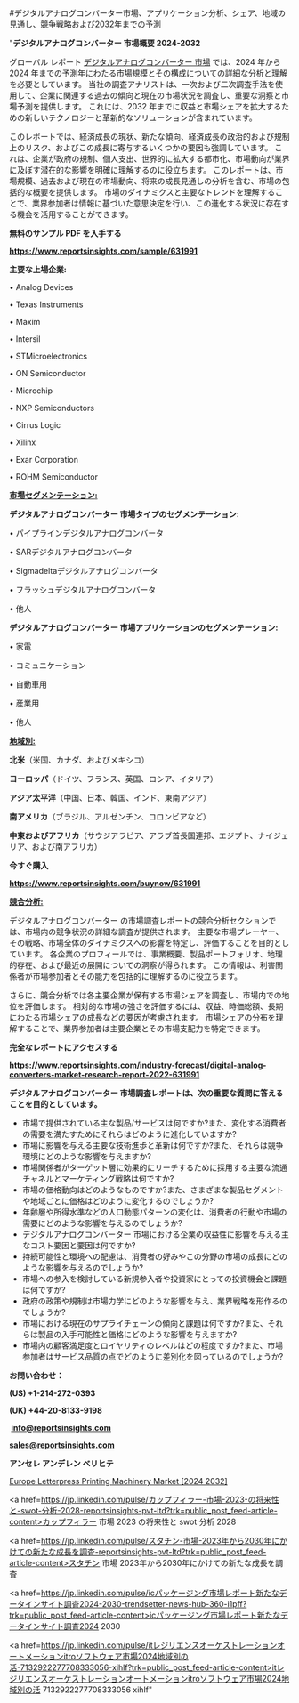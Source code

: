 #デジタルアナログコンバーター市場、アプリケーション分析、シェア、地域の見通し、競争戦略および2032年までの予測

"<strong>デジタルアナログコンバーター 市場概要 2024-2032</strong>

グローバル レポート <a href=https://www.reportsinsights.com/sample/631991>デジタルアナログコンバーター 市場</a> では、2024 年から 2024 年までの予測年にわたる市場規模とその構成についての詳細な分析と理解を必要としています。 当社の調査アナリストは、一次および二次調査手法を使用して、企業に関連する過去の傾向と現在の市場状況を調査し、重要な洞察と市場予測を提供します。 これには、2032 年までに収益と市場シェアを拡大​​するための新しいテクノロジーと革新的なソリューションが含まれています。

このレポートでは、経済成長の現状、新たな傾向、経済成長の政治的および規制上のリスク、およびこの成長に寄与するいくつかの要因も強調しています。 これは、企業が政府の規制、個人支出、世界的に拡大する都市化、市場動向が業界に及ぼす潜在的な影響を明確に理解するのに役立ちます。 このレポートは、市場規模、過去および現在の市場動向、将来の成長見通しの分析を含む、市場の包括的な概要を提供します。 市場のダイナミクスと主要なトレンドを理解することで、業界参加者は情報に基づいた意思決定を行い、この進化する状況に存在する機会を活用することができます。

<strong><b>無料のサンプル PDF を入手する</b></strong>

<a href=https://www.reportsinsights.com/sample/631991><strong><u>https://www.reportsinsights.com/sample/631991</u></strong></a>

<strong>主要な上場企業:</strong>

• Analog Devices

• Texas Instruments

• Maxim

• Intersil

• STMicroelectronics

• ON Semiconductor

• Microchip

• NXP Semiconductors

• Cirrus Logic

• Xilinx

• Exar Corporation

• ROHM Semiconductor

<strong><u>市場セグメンテーション</u></strong><strong><u>:</u></strong>

<strong>デジタルアナログコンバーター 市場タイプのセグメンテーション:</strong>

• パイプラインデジタルアナログコンバータ

• SARデジタルアナログコンバータ

• Sigmadeltaデジタルアナログコンバータ

• フラッシュデジタルアナログコンバータ

• 他人

<strong>デジタルアナログコンバーター 市場アプリケーションのセグメンテーション:</strong>

• 家電

• コミュニケーション

• 自動車用

• 産業用

• 他人

<strong><u>地域別</u></strong><strong><u>:</u></strong>

<strong>北米</strong>（米国、カナダ、およびメキシコ）

<strong>ヨーロッパ</strong>（ドイツ、フランス、英国、ロシア、イタリア）

<strong>アジア太平洋</strong>（中国、日本、韓国、インド、東南アジア）

<strong>南アメリカ</strong>（ブラジル、アルゼンチン、コロンビアなど）

<strong>中東およびアフリカ</strong>（サウジアラビア、アラブ首長国連邦、エジプト、ナイジェリア、および南アフリカ）

<strong>今すぐ購入</strong>

<a href=https://www.reportsinsights.com/buynow/631991><strong><u>https://www.reportsinsights.com/buynow/631991</u></strong></a>

<strong><u>競合分析:</u></strong>

デジタルアナログコンバーター の市場調査レポートの競合分析セクションでは、市場内の競争状況の詳細な調査が提供されます。 主要な市場プレーヤー、その戦略、市場全体のダイナミクスへの影響を特定し、評価することを目的としています。 各企業のプロフィールでは、事業概要、製品ポートフォリオ、地理的存在、および最近の展開についての洞察が得られます。 この情報は、利害関係者が市場参加者とその能力を包括的に理解するのに役立ちます。

さらに、競合分析では各主要企業が保有する市場シェアを調査し、市場内での地位を評価します。 相対的な市場の強さを評価するには、収益、時価総額、長期にわたる市場シェアの成長などの要因が考慮されます。 市場シェアの分布を理解することで、業界参加者は主要企業とその市場支配力を特定できます。

<strong>完全なレポートにアクセスする</strong>

<a href=https://www.reportsinsights.com/industry-forecast/digital-analog-converters-market-research-report-2022-631991><strong><u><b>https://www.reportsinsights.com/industry-forecast/digital-analog-converters-market-research-report-2022-631991</b></u></strong></a>

<strong><b>デジタルアナログコンバーター 市場調査レポートは、次の重要な質問に答えることを目的としています。</b></strong>
<ul>
  <li>市場で提供されている主な製品/サービスは何ですか?また、変化する消費者の需要を満たすためにそれらはどのように進化していますか?</li>
  <li>市場に影響を与える主要な技術進歩と革新は何ですか?また、それらは競争環境にどのような影響を与えますか?</li>
  <li>市場関係者がターゲット層に効果的にリーチするために採用する主要な流通チャネルとマーケティング戦略は何ですか?</li>
  <li>市場の価格動向はどのようなものですか?また、さまざまな製品セグメントや地域ごとに価格はどのように変化するのでしょうか?</li>
  <li>年齢層や所得水準などの人口動態パターンの変化は、消費者の行動や市場の需要にどのような影響を与えるのでしょうか?</li>
  <li>デジタルアナログコンバーター 市場における企業の収益性に影響を与える主なコスト要因と要因は何ですか?</li>
  <li>持続可能性と環境への配慮は、消費者の好みやこの分野の市場の成長にどのような影響を与えるのでしょうか?</li>
  <li>市場への参入を検討している新規参入者や投資家にとっての投資機会と課題は何ですか?</li>
  <li>政府の政策や規制は市場力学にどのような影響を与え、業界戦略を形作るのでしょうか?</li>
  <li>市場における現在のサプライチェーンの傾向と課題は何ですか?また、それらは製品の入手可能性と価格にどのような影響を与えますか?</li>
  <li>市場内の顧客満足度とロイヤリティのレベルはどの程度ですか?また、市場参加者はサービス品質の点でどのように差別化を図っているのでしょうか?</li>
</ul>
<strong>お問い合わせ：</strong>

<strong>(US) +1-214-272-0393</strong>

<strong>(UK) +44-20-8133-9198</strong>

<strong> </strong><a href=info@reportsinsights.com><strong><u>info@reportsinsights.com</u></strong></a>

<a href=sales@reportsinsights.com><strong><u>sales@reportsinsights.com</u></strong></a>

<strong>アンセレ アンデレン ベリヒテ</strong>

<a href=https://www.linkedin.com/pulse/europe-letterpress-printing-machinery-market-in-depth-fs2bf/>Europe Letterpress Printing Machinery Market [2024 2032]</a>

<a href=https://jp.linkedin.com/pulse/カップフィラー-市場-2023-の将来性と-swot-分析-2028-reportsinsights-pvt-ltd?trk=public_post_feed-article-content>カップフィラー 市場 2023 の将来性と swot 分析 2028</a>

<a href=https://jp.linkedin.com/pulse/スタチン-市場-2023年から2030年にかけての新たな成長を調査-reportsinsights-pvt-ltd?trk=public_post_feed-article-content>スタチン 市場 2023年から2030年にかけての新たな成長を調査</a>

<a href=https://jp.linkedin.com/pulse/icパッケージング市場レポート新たなデータインサイト調査2024-2030-trendsetter-news-hub-360-i1pff?trk=public_post_feed-article-content>icパッケージング市場レポート新たなデータインサイト調査2024 2030</a>

<a href=https://jp.linkedin.com/pulse/itレジリエンスオーケストレーションオートメーションitroソフトウェア市場2024地域別の活-7132922277708333056-xihlf?trk=public_post_feed-article-content>itレジリエンスオーケストレーションオートメーションitroソフトウェア市場2024地域別の活 7132922277708333056 xihlf</a>"
